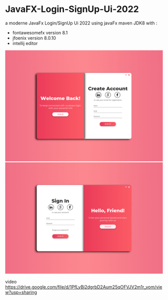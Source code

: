 # JavaFX-Login-SignUp-Ui-2022
a moderne JavaFx Login/SignUp Ui 2022
using javaFx maven JDK8
with :
  * fontawesomefx version 8.1
  * jfoenix version 8.0.10
  * intellij editor

![My Image](signin.jpg)
![My Image](signup.jpg)

video
https://drive.google.com/file/d/1PfLyBj2dgrbD2Aum25qOFVJV2m1r_vom/view?usp=sharing

